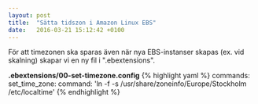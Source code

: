 ```yaml
---
layout: post
title:  "Sätta tidszon i Amazon Linux EBS"
date:   2016-03-21 15:12:42 +0100
---
```

För att timezonen ska sparas även när nya EBS-instanser skapas (ex. vid skalning) skapar vi en ny fil i  ".ebextensions".

**.ebextensions/00-set-timezone.config**
{% highlight yaml %}
commands:
  set_time_zone:
    command: 'ln -f -s /usr/share/zoneinfo/Europe/Stockholm /etc/localtime'
{% endhighlight %}
